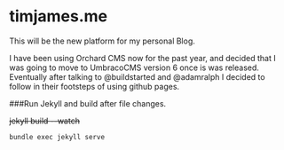 timjames.me
====================

This will be the new platform for my personal Blog.

I have been using Orchard CMS now for the past year, and decided that I was going to move to UmbracoCMS version 6 once is was released. 
Eventually after talking to @buildstarted and @adamralph I decided to follow in their footsteps of using github pages.

###Run Jekyll and build after file changes.

~~jekyll build --watch~~

    bundle exec jekyll serve


